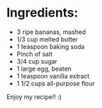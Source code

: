
# Ingredients:

- 3 ripe bananas, mashed
- 1/3 cup melted butter
- 1 teaspoon baking soda
- Pinch of salt
- 3/4 cup sugar
- 1 large egg, beaten
- 1 teaspoon vanilla extract
- 1 1/2 cups all-purpose flour

Enjoy my recipe!! :)

